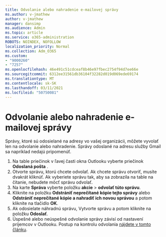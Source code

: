 ```yaml
---
title: Odvolanie alebo nahradenie e-mailovej správy
ms.author: v-jmathew
author: v-jmathew
manager: dansimp
ms.audience: Admin
ms.topic: article
ms.service: o365-administration
ROBOTS: NOINDEX, NOFOLLOW
localization_priority: Normal
ms.collection: Adm_O365
ms.custom:
- "9000260"
- "7257"
ms.openlocfilehash: 46e491c51cdceaf8b46e97fbec2754f94d7ee66e
ms.sourcegitcommit: 6312ee31561db36104f32282d019d069ede69174
ms.translationtype: MT
ms.contentlocale: sk-SK
ms.lasthandoff: 03/11/2021
ms.locfileid: "50750081"
---
```

# <a name="recall-or-replace-email-message"></a>Odvolanie alebo nahradenie e-mailovej správy

Správy, ktoré sú odosielané na adresy vo vašej organizácii, môžete vyvolať len na odvolanie alebo nahradenie. Správy odoslané na adresu služby Gmail sa napríklad nedajú pripomenúť.

1. Na table priečinok v ľavej časti okna Outlooku vyberte priečinok **Odoslaná pošta** .
2. Otvorte správu, ktorú chcete odvolať. Ak chcete správu otvoriť, musíte dvakrát kliknúť. Ak vyberiete správu tak, aby sa zobrazila na table na čítanie, nebudete môcť správu odvolať.
3. Na karte **Správa** vyberte položku **akcie**  >  **odvolať túto správu**.
4. Kliknite na položku **Odstrániť neprečítané kópie tejto správy** alebo **Odstrániť neprečítané kópie a nahradiť ich novou správou** a potom kliknite na tlačidlo **OK**.
5. Ak odosielate náhradnú správu, Vytvorte správu a potom kliknite na položku **Odoslať**.
6. Úspešné alebo neúspešné odvolanie správy závisí od nastavení príjemcov v Outlooku. Postup na kontrolu odvolania [nájdete v tomto článku](https://support.office.com/article/recall-or-replace-an-email-message-that-you-sent-35027f88-d655-4554-b4f8-6c0729a723a0#tocheck).
